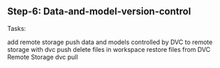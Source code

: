## Step-6: Data-and-model-version-control

Tasks:

 add remote storage
 push data and models controlled by DVC to remote storage with dvc push
 delete files in workspace
 restore files from DVC Remote Storage dvc pull